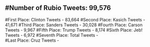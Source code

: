 #Number of Rubio Tweets: 99,576
---
#First Place: Clinton Tweets - 83,664
#Second Place: Kasich Tweets - 41,671
#Third Place: Sanders Tweets - 30,028
#Fourth Place: Carson Tweets - 9,967
#Fifth Place: Trump Tweets - 8,174
#Sixth Place: Jeb! Tweets - 6,972
#Seventh Place: Total Tweets -  
#Last Place: Cruz Tweets - 
